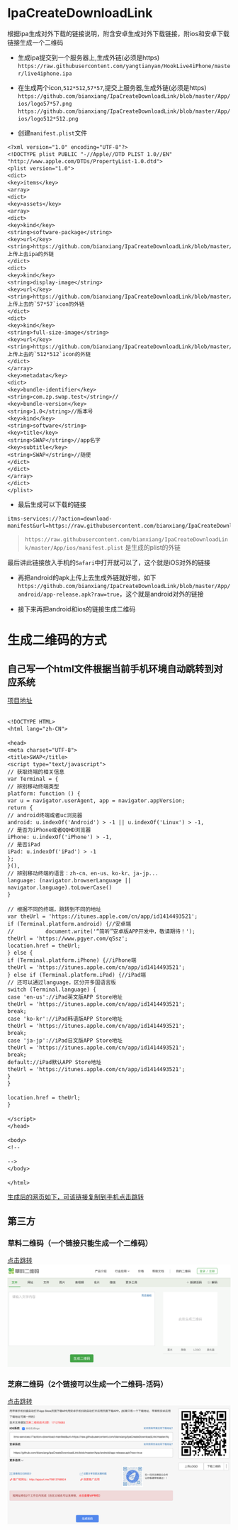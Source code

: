 # IpaCreateDownloadLink
根据ipa生成对外下载的链接说明，附含安卓生成对外下载链接，附ios和安卓下载链接生成一个二维码


- 生成ipa提交到一个服务器上,生成外链(必须是https)
`https://raw.githubusercontent.com/yangtianyan/HookLive4iPhone/master/live4iphone.ipa`
- 在生成两个icon,`512*512`,`57*57`,提交上服务器,生成外链(必须是https)
`https://github.com/bianxiang/IpaCreateDownloadLink/blob/master/App/ios/logo57*57.png`
`https://github.com/bianxiang/IpaCreateDownloadLink/blob/master/App/ios/logo512*512.png`

- 创建`manifest.plist`文件
```
<?xml version="1.0" encoding="UTF-8"?>
<!DOCTYPE plist PUBLIC "-//Apple//DTD PLIST 1.0//EN" "http://www.apple.com/DTDs/PropertyList-1.0.dtd">
<plist version="1.0">
<dict>
<key>items</key>
<array>
<dict>
<key>assets</key>
<array>
<dict>
<key>kind</key>
<string>software-package</string>
<key>url</key>
<string>https://github.com/bianxiang/IpaCreateDownloadLink/blob/master/App/ios/Runner.ipa</string>//上传上去ipa的外链
</dict>
<dict>
<key>kind</key>
<string>display-image</string>
<key>url</key>
<string>https://github.com/bianxiang/IpaCreateDownloadLink/blob/master/App/ios/logo57*57.png</string>//上传上去的`57*57`icon的外链
</dict>
<dict>
<key>kind</key>
<string>full-size-image</string>
<key>url</key>
<string>https://github.com/bianxiang/IpaCreateDownloadLink/blob/master/App/ios/logo512*512.png</string>//上传上去的`512*512`icon的外链
</dict>
</array>
<key>metadata</key>
<dict>
<key>bundle-identifier</key>
<string>com.zp.swap.test</string>//
<key>bundle-version</key>
<string>1.0</string>//版本号
<key>kind</key>
<string>software</string>
<key>title</key>
<string>SWAP</string>//app名字
<key>subtitle</key>
<string>SWAP</string>//随便
</dict>
</dict>
</array>
</dict>
</plist>
```
- 最后生成可以下载的链接
```
itms-services://?action=download-manifest&url=https://raw.githubusercontent.com/bianxiang/IpaCreateDownloadLink/master/App/ios/manifest.plist
```
> `https://raw.githubusercontent.com/bianxiang/IpaCreateDownloadLink/master/App/ios/manifest.plist` 是生成的plist的外链

最后讲此链接放入手机的`Safari`中打开就可以了，这个就是iOS对外的链接

- 再把android的apk上传上去生成外链就好啦，如下
`https://github.com/bianxiang/IpaCreateDownloadLink/blob/master/App/android/app-release.apk?raw=true`，这个就是android对外的链接

- 接下来再把android和ios的链接生成二维码

# 生成二维码的方式
## 自己写一个html文件根据当前手机环境自动跳转到对应系统
[项目地址](https://github.com/bianxiang/AppDownloadURL)
```

<!DOCTYPE HTML>
<html lang="zh-CN">

<head>
<meta charset="UTF-8">
<title>SWAP</title>
<script type="text/javascript">
// 获取终端的相关信息
var Terminal = {
// 辨别移动终端类型
platform: function () {
var u = navigator.userAgent, app = navigator.appVersion;
return {
// android终端或者uc浏览器
android: u.indexOf('Android') > -1 || u.indexOf('Linux') > -1,
// 是否为iPhone或者QQHD浏览器
iPhone: u.indexOf('iPhone') > -1,
// 是否iPad
iPad: u.indexOf('iPad') > -1
};
}(),
// 辨别移动终端的语言：zh-cn、en-us、ko-kr、ja-jp...
language: (navigator.browserLanguage || navigator.language).toLowerCase()
}

// 根据不同的终端，跳转到不同的地址
var theUrl = 'https://itunes.apple.com/cn/app/id1414493521';
if (Terminal.platform.android) {//安卓端
//          document.write('“简听”安卓版APP开发中，敬请期待！');
theUrl = 'https://www.pgyer.com/qSsz';
location.href = theUrl;
} else {
if (Terminal.platform.iPhone) {//iPhone端
theUrl = 'https://itunes.apple.com/cn/app/id1414493521';
} else if (Terminal.platform.iPad) {//iPad端
// 还可以通过language，区分开多国语言版
switch (Terminal.language) {
case 'en-us'://iPad英文版APP Store地址
theUrl = 'https://itunes.apple.com/cn/app/id1414493521';
break;
case 'ko-kr'://iPad韩语版APP Store地址
theUrl = 'https://itunes.apple.com/cn/app/id1414493521';
break;
case 'ja-jp'://iPad日文版APP Store地址
theUrl = 'https://itunes.apple.com/cn/app/id1414493521';
break;
default://iPad默认APP Store地址
theUrl = 'https://itunes.apple.com/cn/app/id1414493521';
}
}

location.href = theUrl;
}

</script>
</head>

<body>
<!--

-->
</body>

</html>

```
[生成后的网页如下，可该链接复制到手机点击跳转](https://bianxiang.github.io/AppDownloadURL/)

## 第三方
### 草料二维码（一个链接只能生成一个二维码）
[点击跳转](https://cli.im)
![图片](https://github.com/bianxiang/IpaCreateDownloadLink/blob/master/%E8%8D%89%E6%96%99%E4%BA%8C%E7%BB%B4%E7%A0%81.png?raw=true)
### 芝麻二维码（2个链接可以生成一个二维码-活码）
[点击跳转](https://www.hotapp.cn)
![图片](https://github.com/bianxiang/IpaCreateDownloadLink/blob/master/%E8%8A%9D%E9%BA%BB%E4%BA%8C%E7%BB%B4%E7%A0%81.png?raw=true)
